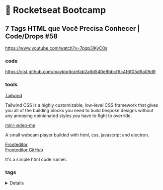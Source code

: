 # :rocket: Rocketseat Bootcamp

## 7 Tags HTML que Você Precisa Conhecer | Code/Drops #58

https://www.youtube.com/watch?v=7pqp3IKyC0s

### code

https://gist.github.com/maykbrito/efab2a6d540e8bbcf6c4f6f05d9a09d9

### tools

[Tailwind](https://tailwindcss.com/)  

Tailwind CSS is a highly customizable, low-level CSS framework that gives you all of the building blocks you need to build bespoke designs without any annoying opinionated styles you have to fight to override.  

[mini-video-me](https://github.com/maykbrito/mini-video-me)  

A small webcam player builded with html, css, javascript and electron.  

[Fronteditor](https://gracious-dijkstra-c585c3.netlify.app/)  
[Fronteditor GitHub](https://github.com/maykbrito/fronteditor)  

It's a simple html code runner.  

### tags

[<details>](https://developer.mozilla.org/en-US/docs/Web/HTML/Element/details)  

[<datalist>](https://developer.mozilla.org/en-US/docs/Web/HTML/Element/datalist)  

[<mark>](https://developer.mozilla.org/en-US/docs/Web/HTML/Element/mark)  

### global attribute

[contenteditable](https://developer.mozilla.org/en-US/docs/Web/HTML/Global_attributes/contenteditable)  

[]()  

[]()  

[]()  

[]()  